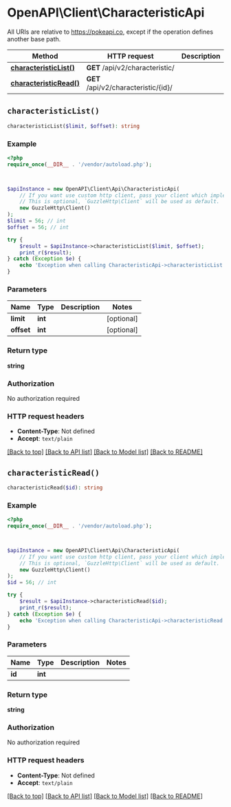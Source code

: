 # OpenAPI\Client\CharacteristicApi

All URIs are relative to https://pokeapi.co, except if the operation defines another base path.

| Method | HTTP request | Description |
| ------------- | ------------- | ------------- |
| [**characteristicList()**](CharacteristicApi.md#characteristicList) | **GET** /api/v2/characteristic/ |  |
| [**characteristicRead()**](CharacteristicApi.md#characteristicRead) | **GET** /api/v2/characteristic/{id}/ |  |


## `characteristicList()`

```php
characteristicList($limit, $offset): string
```



### Example

```php
<?php
require_once(__DIR__ . '/vendor/autoload.php');



$apiInstance = new OpenAPI\Client\Api\CharacteristicApi(
    // If you want use custom http client, pass your client which implements `GuzzleHttp\ClientInterface`.
    // This is optional, `GuzzleHttp\Client` will be used as default.
    new GuzzleHttp\Client()
);
$limit = 56; // int
$offset = 56; // int

try {
    $result = $apiInstance->characteristicList($limit, $offset);
    print_r($result);
} catch (Exception $e) {
    echo 'Exception when calling CharacteristicApi->characteristicList: ', $e->getMessage(), PHP_EOL;
}
```

### Parameters

| Name | Type | Description  | Notes |
| ------------- | ------------- | ------------- | ------------- |
| **limit** | **int**|  | [optional] |
| **offset** | **int**|  | [optional] |

### Return type

**string**

### Authorization

No authorization required

### HTTP request headers

- **Content-Type**: Not defined
- **Accept**: `text/plain`

[[Back to top]](#) [[Back to API list]](../../README.md#endpoints)
[[Back to Model list]](../../README.md#models)
[[Back to README]](../../README.md)

## `characteristicRead()`

```php
characteristicRead($id): string
```



### Example

```php
<?php
require_once(__DIR__ . '/vendor/autoload.php');



$apiInstance = new OpenAPI\Client\Api\CharacteristicApi(
    // If you want use custom http client, pass your client which implements `GuzzleHttp\ClientInterface`.
    // This is optional, `GuzzleHttp\Client` will be used as default.
    new GuzzleHttp\Client()
);
$id = 56; // int

try {
    $result = $apiInstance->characteristicRead($id);
    print_r($result);
} catch (Exception $e) {
    echo 'Exception when calling CharacteristicApi->characteristicRead: ', $e->getMessage(), PHP_EOL;
}
```

### Parameters

| Name | Type | Description  | Notes |
| ------------- | ------------- | ------------- | ------------- |
| **id** | **int**|  | |

### Return type

**string**

### Authorization

No authorization required

### HTTP request headers

- **Content-Type**: Not defined
- **Accept**: `text/plain`

[[Back to top]](#) [[Back to API list]](../../README.md#endpoints)
[[Back to Model list]](../../README.md#models)
[[Back to README]](../../README.md)
